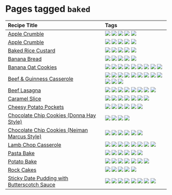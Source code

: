 # Pages tagged `baked`

|Recipe Title|Tags
|:---|:---|
|[Apple Crumble](../recipes/applecrumble.temp.md)|[![](https://img.shields.io/badge/tag-baked-c6d429)](../tags/baked.md) [![](https://img.shields.io/badge/tag-dessert-427cd)](../tags/dessert.md) [![](https://img.shields.io/badge/tag-stovetop-d5a11)](../tags/stovetop.md) [![](https://img.shields.io/badge/tag-vegan-6d71)](../tags/vegan.md) [![](https://img.shields.io/badge/tag-vegetarian-32613c)](../tags/vegetarian.md)|
|[Apple Crumble](../recipes/applecrumble.md)|[![](https://img.shields.io/badge/tag-baked-c6d429)](../tags/baked.md) [![](https://img.shields.io/badge/tag-dessert-427cd)](../tags/dessert.md) [![](https://img.shields.io/badge/tag-stovetop-d5a11)](../tags/stovetop.md) [![](https://img.shields.io/badge/tag-vegan-6d71)](../tags/vegan.md) [![](https://img.shields.io/badge/tag-vegetarian-32613c)](../tags/vegetarian.md)|
|[Baked Rice Custard](../recipes/bakedricecustard.md)|[![](https://img.shields.io/badge/tag-baked-c6d429)](../tags/baked.md) [![](https://img.shields.io/badge/tag-dairy-e5c1d4)](../tags/dairy.md) [![](https://img.shields.io/badge/tag-dessert-427cd)](../tags/dessert.md) [![](https://img.shields.io/badge/tag-rice-bb15fd)](../tags/rice.md) [![](https://img.shields.io/badge/tag-vegetarian-32613c)](../tags/vegetarian.md)|
|[Banana Bread](../recipes/bananabread.md)|[![](https://img.shields.io/badge/tag-baked-c6d429)](../tags/baked.md) [![](https://img.shields.io/badge/tag-dessert-427cd)](../tags/dessert.md) [![](https://img.shields.io/badge/tag-snack-10cdd6)](../tags/snack.md) [![](https://img.shields.io/badge/tag-vegan-6d71)](../tags/vegan.md) [![](https://img.shields.io/badge/tag-vegetarian-32613c)](../tags/vegetarian.md)|
|[Banana Oat Cookies](../recipes/bananaoatcookies.md)|[![](https://img.shields.io/badge/tag-baked-c6d429)](../tags/baked.md) [![](https://img.shields.io/badge/tag-chocolate-062ab)](../tags/chocolate.md) [![](https://img.shields.io/badge/tag-coffee-517a72)](../tags/coffee.md) [![](https://img.shields.io/badge/tag-easy-13fda6)](../tags/easy.md) [![](https://img.shields.io/badge/tag-great-4a3565)](../tags/great.md) [![](https://img.shields.io/badge/tag-healthy-fecb83)](../tags/healthy.md) [![](https://img.shields.io/badge/tag-snack-10cdd6)](../tags/snack.md) [![](https://img.shields.io/badge/tag-vegan-6d71)](../tags/vegan.md) [![](https://img.shields.io/badge/tag-vegetarian-32613c)](../tags/vegetarian.md)|
|[Beef & Guinness Casserole](../recipes/beefandguinnesscasserole.md)|[![](https://img.shields.io/badge/tag-amazing-b7439e)](../tags/amazing.md) [![](https://img.shields.io/badge/tag-baked-c6d429)](../tags/baked.md) [![](https://img.shields.io/badge/tag-beef-208450)](../tags/beef.md) [![](https://img.shields.io/badge/tag-casserole-8a534c)](../tags/casserole.md) [![](https://img.shields.io/badge/tag-dinner-e4f90)](../tags/dinner.md) [![](https://img.shields.io/badge/tag-guinness-94b8ca)](../tags/guinness.md) [![](https://img.shields.io/badge/tag-irish-42963a)](../tags/irish.md) [![](https://img.shields.io/badge/tag-large_quantity-f47a18)](../tags/large_quantity.md) [![](https://img.shields.io/badge/tag-long_cook_time-9d5b24)](../tags/long_cook_time.md) [![](https://img.shields.io/badge/tag-long_prep_time-3a4f8e)](../tags/long_prep_time.md) [![](https://img.shields.io/badge/tag-messy-9acea8)](../tags/messy.md) [![](https://img.shields.io/badge/tag-tricky-99d437)](../tags/tricky.md)|
|[Beef Lasagna](../recipes/beeflasagna.md)|[![](https://img.shields.io/badge/tag-baked-c6d429)](../tags/baked.md) [![](https://img.shields.io/badge/tag-beef-208450)](../tags/beef.md) [![](https://img.shields.io/badge/tag-dairy-e5c1d4)](../tags/dairy.md) [![](https://img.shields.io/badge/tag-dinner-e4f90)](../tags/dinner.md) [![](https://img.shields.io/badge/tag-easy-13fda6)](../tags/easy.md) [![](https://img.shields.io/badge/tag-italian-3a20e)](../tags/italian.md) [![](https://img.shields.io/badge/tag-pasta-acaf3f)](../tags/pasta.md) [![](https://img.shields.io/badge/tag-stovetop-d5a11)](../tags/stovetop.md)|
|[Caramel Slice](../recipes/caramelslice.md)|[![](https://img.shields.io/badge/tag-amazing-b7439e)](../tags/amazing.md) [![](https://img.shields.io/badge/tag-baked-c6d429)](../tags/baked.md) [![](https://img.shields.io/badge/tag-chocolate-062ab)](../tags/chocolate.md) [![](https://img.shields.io/badge/tag-dairy-e5c1d4)](../tags/dairy.md) [![](https://img.shields.io/badge/tag-long_prep_time-3a4f8e)](../tags/long_prep_time.md) [![](https://img.shields.io/badge/tag-snack-10cdd6)](../tags/snack.md) [![](https://img.shields.io/badge/tag-vegetarian-32613c)](../tags/vegetarian.md)|
|[Cheesy Potato Pockets](../recipes/cheesypotatopockets.md)|[![](https://img.shields.io/badge/tag-aussie-1754e4)](../tags/aussie.md) [![](https://img.shields.io/badge/tag-baked-c6d429)](../tags/baked.md) [![](https://img.shields.io/badge/tag-cheesey-95446)](../tags/cheesey.md) [![](https://img.shields.io/badge/tag-potato-4d8aaa)](../tags/potato.md) [![](https://img.shields.io/badge/tag-sides-eadebe)](../tags/sides.md) [![](https://img.shields.io/badge/tag-vegetarian-32613c)](../tags/vegetarian.md)|
|[Chocolate Chip Cookies (Donna Hay Style)](../recipes/chocolatechipcookiesdonnahay.md)|[![](https://img.shields.io/badge/tag-baked-c6d429)](../tags/baked.md) [![](https://img.shields.io/badge/tag-chocolate-062ab)](../tags/chocolate.md) [![](https://img.shields.io/badge/tag-dairy-e5c1d4)](../tags/dairy.md) [![](https://img.shields.io/badge/tag-snack-10cdd6)](../tags/snack.md)|
|[Chocolate Chip Cookies (Neiman Marcus Style)](../recipes/chocolatechipcookiesneimanmarcus.md)|[![](https://img.shields.io/badge/tag-amazing-b7439e)](../tags/amazing.md) [![](https://img.shields.io/badge/tag-baked-c6d429)](../tags/baked.md) [![](https://img.shields.io/badge/tag-chocolate-062ab)](../tags/chocolate.md) [![](https://img.shields.io/badge/tag-coffee-517a72)](../tags/coffee.md) [![](https://img.shields.io/badge/tag-dairy-e5c1d4)](../tags/dairy.md) [![](https://img.shields.io/badge/tag-snack-10cdd6)](../tags/snack.md)|
|[Lamb Chop Casserole](../recipes/lambchopcasserole.md)|[![](https://img.shields.io/badge/tag-aussie-1754e4)](../tags/aussie.md) [![](https://img.shields.io/badge/tag-baked-c6d429)](../tags/baked.md) [![](https://img.shields.io/badge/tag-battered-ab4f55)](../tags/battered.md) [![](https://img.shields.io/badge/tag-casserole-8a534c)](../tags/casserole.md) [![](https://img.shields.io/badge/tag-dinner-e4f90)](../tags/dinner.md) [![](https://img.shields.io/badge/tag-family-9fef19)](../tags/family.md) [![](https://img.shields.io/badge/tag-fried-d4602a)](../tags/fried.md) [![](https://img.shields.io/badge/tag-lamb-cb29b)](../tags/lamb.md)|
|[Pasta Bake](../recipes/pastabake.md)|[![](https://img.shields.io/badge/tag-baked-c6d429)](../tags/baked.md) [![](https://img.shields.io/badge/tag-beef-208450)](../tags/beef.md) [![](https://img.shields.io/badge/tag-cheesey-95446)](../tags/cheesey.md) [![](https://img.shields.io/badge/tag-dairy-e5c1d4)](../tags/dairy.md) [![](https://img.shields.io/badge/tag-pasta-acaf3f)](../tags/pasta.md) [![](https://img.shields.io/badge/tag-sides-eadebe)](../tags/sides.md)|
|[Potato Bake](../recipes/potatobake.md)|[![](https://img.shields.io/badge/tag-baked-c6d429)](../tags/baked.md) [![](https://img.shields.io/badge/tag-cheesey-95446)](../tags/cheesey.md) [![](https://img.shields.io/badge/tag-dairy-e5c1d4)](../tags/dairy.md) [![](https://img.shields.io/badge/tag-potato-4d8aaa)](../tags/potato.md) [![](https://img.shields.io/badge/tag-savoury-acbc2f)](../tags/savoury.md) [![](https://img.shields.io/badge/tag-sides-eadebe)](../tags/sides.md) [![](https://img.shields.io/badge/tag-vegetarian-32613c)](../tags/vegetarian.md)|
|[Rock Cakes](../recipes/rockcakes.md)|[![](https://img.shields.io/badge/tag-baked-c6d429)](../tags/baked.md) [![](https://img.shields.io/badge/tag-dairy-e5c1d4)](../tags/dairy.md) [![](https://img.shields.io/badge/tag-family-9fef19)](../tags/family.md) [![](https://img.shields.io/badge/tag-snack-10cdd6)](../tags/snack.md) [![](https://img.shields.io/badge/tag-vegetarian-32613c)](../tags/vegetarian.md)|
|[Sticky Date Pudding with Butterscotch Sauce](../recipes/stickydatepuddingwithbutterscotchsauce.md)|[![](https://img.shields.io/badge/tag-amazing-b7439e)](../tags/amazing.md) [![](https://img.shields.io/badge/tag-baked-c6d429)](../tags/baked.md) [![](https://img.shields.io/badge/tag-british-708555)](../tags/british.md) [![](https://img.shields.io/badge/tag-coffee-517a72)](../tags/coffee.md) [![](https://img.shields.io/badge/tag-dairy-e5c1d4)](../tags/dairy.md) [![](https://img.shields.io/badge/tag-dessert-427cd)](../tags/dessert.md) [![](https://img.shields.io/badge/tag-stovetop-d5a11)](../tags/stovetop.md) [![](https://img.shields.io/badge/tag-vegetarian-32613c)](../tags/vegetarian.md)|